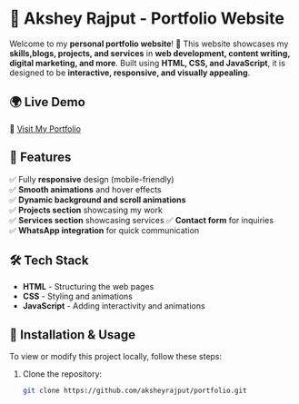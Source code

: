 # 🌟 Akshey Rajput - Portfolio Website  

Welcome to my **personal portfolio website**! 🚀 This website showcases my **skills,blogs, projects, and services** in **web development, content writing, digital marketing, and more**. Built using **HTML, CSS, and JavaScript**, it is designed to be **interactive, responsive, and visually appealing**.  

## 🌍 Live Demo  
🔗 [Visit My Portfolio]( https://github.com/aksheyrajput/portfolio-website.git)  

## 🎨 Features  
✅ Fully **responsive** design (mobile-friendly)  
✅ **Smooth animations** and hover effects  
✅ **Dynamic background and scroll animations**  
✅ **Projects section** showcasing my work  
✅ **Services section** showcasing services 
✅ **Contact form** for inquiries  
✅ **WhatsApp integration** for quick communication  

## 🛠️ Tech Stack  
- **HTML** - Structuring the web pages  
- **CSS** - Styling and animations  
- **JavaScript** - Adding interactivity and animations  

## 🔧 Installation & Usage  
To view or modify this project locally, follow these steps:  
1. Clone the repository:  
   ```sh
   git clone https://github.com/aksheyrajput/portfolio.git

